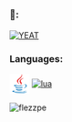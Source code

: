 <h3 align="left">💖:</h3>
<p align="left">
<a href="https://2093.shop/" target="blank"><img align="center" src="https://c.tenor.com/1MmDHDcShI0AAAAd/tenor.gif" alt="YEAT" height="188" width="281" /></a>
</p>

<h3 align="left">Languages:</h3>
<p align="left">
<a href="https://www.java.com" target="blank"><img align="center" src="https://raw.githubusercontent.com/devicons/devicon/master/icons/java/java-original.svg" alt="java" height="35" width="35" /></a>
<a href="https://www.lua.org/" target="blank"><img align="center" src="https://cdn.icon-icons.com/icons2/2148/PNG/512/lua_icon_132239.png" alt="lua" height="35" width="35" /></a>
</p>

<p><img align="center" src="https://github-readme-streak-stats.herokuapp.com/?user=flezzpe&" alt="flezzpe" /></p>
